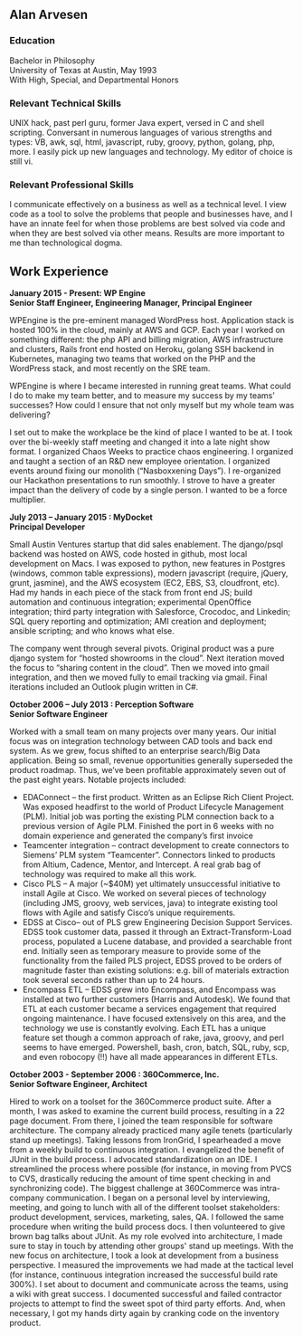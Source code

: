 ## Alan Arvesen

### Education

Bachelor in Philosophy\
University of Texas at Austin, May 1993\
With High, Special, and Departmental Honors

### Relevant Technical Skills
UNIX hack, past perl guru, former Java expert, versed in C and shell scripting. Conversant in numerous languages of various strengths and types: VB, awk, sql, html, javascript, ruby, groovy, python, golang, php, more. I easily pick up new languages and technology. My editor of choice is still vi.


### Relevant Professional Skills
I communicate effectively on a business as well as a technical level. I view code as a tool to solve the problems that people and businesses have, and I have an innate feel for when those problems are best solved via code and when they are best solved via other means. Results are more important to me than technological dogma. 

## Work Experience

**January 2015 - Present: WP Engine**\
**Senior Staff Engineer, Engineering Manager, Principal Engineer**


WPEngine is the pre-eminent managed WordPress host.  Application stack is hosted 100% in the cloud, mainly at AWS and GCP.  Each year I worked on something different: the php API and billing migration, AWS infrastructure and clusters, Rails front end hosted on Heroku, golang SSH backend in Kubernetes, managing two teams that worked on the PHP and the WordPress stack, and most recently on the SRE team.

WPEngine is where I became interested in running great teams.  What could I do to make my team better, and to measure my success by my teams’ successes?  How could I ensure that not only myself but my whole team was delivering?

I set out to make the workplace be the kind of place I wanted to be at.  I took over the bi-weekly staff meeting and changed it into a late night show format. I organized Chaos Weeks to practice chaos engineering.  I organized and taught a section of an R&D new employee orientation.  I organized events around fixing our monolith (“Nasboxxening Days”).  I re-organized our Hackathon presentations to run smoothly.  I strove to have a greater impact than the delivery of code by a single person.  I wanted to be a force multiplier.

**July 2013 – January 2015 : MyDocket**\
**Principal Developer**

Small Austin Ventures startup that did sales enablement.  The django/psql backend was hosted on AWS, code hosted in github, most local development on Macs.  I was exposed to python, new features in Postgres (windows, common table expressions), modern javascript (require, jQuery, grunt, jasmine), and the AWS ecosystem (EC2, EBS, S3, cloudfront, etc).  Had my hands in each piece of the stack from front end JS; build automation and continuous integration; experimental OpenOffice integration; third party integration with Salesforce, Crocodoc, and Linkedin; SQL query reporting and optimization; AMI creation and deployment; ansible scripting; and who knows what else.

The company went through several pivots. Original product was a pure django system for “hosted showrooms in the cloud”.  Next iteration moved the focus to “sharing content in the cloud”.  Then we moved into gmail integration, and then we moved fully to email tracking via gmail.  Final iterations included an Outlook plugin written in C#. 

**October 2006 – July 2013 : Perception Software**\
**Senior Software Engineer**

Worked with a small team on many projects over many years.  Our initial focus was on integration technology between CAD tools and back end system.  As we grew, focus shifted to an enterprise search/Big Data application. Being so small, revenue opportunities generally superseded the product roadmap.   Thus, we’ve been profitable approximately seven out of the past eight years. 
	Notable projects included:
- EDAConnect – the first product.  Written as an Eclipse Rich Client Project.  Was exposed headfirst to the world of Product Lifecycle Management (PLM).  Initial job was porting the existing PLM connection back to a previous version of Agile PLM.  Finished the port in 6 weeks with no domain experience and generated the company’s first invoice
- Teamcenter integration – contract development to create connectors to Siemens’ PLM system “Teamcenter”.  Connectors linked to products from Altium, Cadence, Mentor, and Intercept.  A real grab bag of technology was required to make all this work.
- Cisco PLS – A major (~$40M) yet ultimately unsuccessful initiative to install Agile at Cisco.   We worked on several pieces of technology (including  JMS, groovy, web services, java) to integrate existing tool flows with Agile and satisfy Cisco’s unique requirements.
- EDSS at Cisco– out of PLS grew Engineering Decision Support Services. EDSS took customer data, passed it through an Extract-Transform-Load process, populated a Lucene database, and provided a searchable front end.  Initially seen as temporary measure to provide some of the functionality from the failed PLS project, EDSS proved to be orders of magnitude faster than existing solutions: e.g. bill of materials extraction took several seconds rather than up to 24 hours.  
- Encompass ETL – EDSS grew into Encompass, and Encompass was installed at two further customers (Harris and Autodesk).  We found that ETL at each customer became a services engagement that required ongoing maintenance.  I have focused extensively on this area, and the technology we use is constantly evolving.  Each ETL has a unique feature set though a common approach of rake, java, groovy, and perl seems to have emerged.  Powershell, bash, cron, batch, SQL, ruby, scp, and even robocopy (!!) have all made appearances in different ETLs.


**October 2003 - September 2006 : 360Commerce, Inc.**\
**Senior Software Engineer, Architect**

Hired to work on a toolset for the 360Commerce product suite. After a month, I was asked to examine the current build process, resulting in a 22 page document. From there, I joined the team responsible for software architecture.
The company already practiced many agile tenets (particularly stand up meetings). Taking lessons from IronGrid, I spearheaded a move from a weekly build to continuous integration. I evangelized the benefit of JUnit in the build process. I advocated standardization on an IDE. I streamlined the process where possible (for instance, in moving from PVCS to CVS, drastically reducing the amount of time spent checking in and synchronizing code).
The biggest challenge at 360Commerce was intra-company communication. I began on a personal level by interviewing, meeting, and going to lunch with all of the different toolset stakeholders: product development, services, marketing, sales, QA. I followed the same procedure when writing the build process docs. I then volunteered to give brown bag talks about JUnit. As my role evolved into architecture, I made sure to stay in touch by attending other groups' stand up meetings.
With the new focus on architecture, I took a look at development from a business perspective. I measured the improvements we had made at the tactical level (for instance, continuous integration increased the successful build rate 300%). I set about to document and communicate across the teams, using a wiki with great success. I documented successful and failed contractor projects to attempt to find the sweet spot of third party efforts. And, when necessary, I got my hands dirty again by cranking code on the inventory product.


